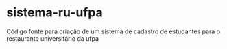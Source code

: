 # sistema-ru-ufpa
Código fonte para criação de um sistema de cadastro de estudantes para o restaurante universitário da ufpa
